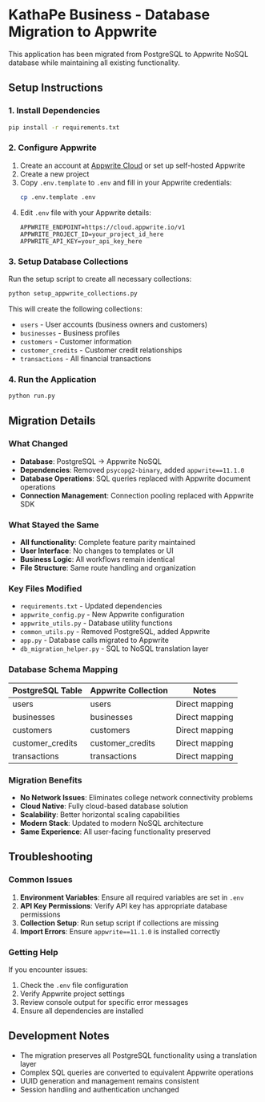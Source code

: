 # KathaPe Business - Database Migration to Appwrite

This application has been migrated from PostgreSQL to Appwrite NoSQL database while maintaining all existing functionality.

## Setup Instructions

### 1. Install Dependencies
```bash
pip install -r requirements.txt
```

### 2. Configure Appwrite
1. Create an account at [Appwrite Cloud](https://cloud.appwrite.io) or set up self-hosted Appwrite
2. Create a new project
3. Copy `.env.template` to `.env` and fill in your Appwrite credentials:
   ```bash
   cp .env.template .env
   ```
4. Edit `.env` file with your Appwrite details:
   ```env
   APPWRITE_ENDPOINT=https://cloud.appwrite.io/v1
   APPWRITE_PROJECT_ID=your_project_id_here
   APPWRITE_API_KEY=your_api_key_here
   ```

### 3. Setup Database Collections
Run the setup script to create all necessary collections:
```bash
python setup_appwrite_collections.py
```

This will create the following collections:
- `users` - User accounts (business owners and customers)
- `businesses` - Business profiles
- `customers` - Customer information
- `customer_credits` - Customer credit relationships
- `transactions` - All financial transactions

### 4. Run the Application
```bash
python run.py
```

## Migration Details

### What Changed
- **Database**: PostgreSQL → Appwrite NoSQL
- **Dependencies**: Removed `psycopg2-binary`, added `appwrite==11.1.0`
- **Database Operations**: SQL queries replaced with Appwrite document operations
- **Connection Management**: Connection pooling replaced with Appwrite SDK

### What Stayed the Same
- **All functionality**: Complete feature parity maintained
- **User Interface**: No changes to templates or UI
- **Business Logic**: All workflows remain identical
- **File Structure**: Same route handling and organization

### Key Files Modified
- `requirements.txt` - Updated dependencies
- `appwrite_config.py` - New Appwrite configuration
- `appwrite_utils.py` - Database utility functions
- `common_utils.py` - Removed PostgreSQL, added Appwrite
- `app.py` - Database calls migrated to Appwrite
- `db_migration_helper.py` - SQL to NoSQL translation layer

### Database Schema Mapping

| PostgreSQL Table | Appwrite Collection | Notes |
|------------------|-------------------|-------|
| users | users | Direct mapping |
| businesses | businesses | Direct mapping |
| customers | customers | Direct mapping |
| customer_credits | customer_credits | Direct mapping |
| transactions | transactions | Direct mapping |

### Migration Benefits
- **No Network Issues**: Eliminates college network connectivity problems
- **Cloud Native**: Fully cloud-based database solution
- **Scalability**: Better horizontal scaling capabilities
- **Modern Stack**: Updated to modern NoSQL architecture
- **Same Experience**: All user-facing functionality preserved

## Troubleshooting

### Common Issues
1. **Environment Variables**: Ensure all required variables are set in `.env`
2. **API Key Permissions**: Verify API key has appropriate database permissions
3. **Collection Setup**: Run setup script if collections are missing
4. **Import Errors**: Ensure `appwrite==11.1.0` is installed correctly

### Getting Help
If you encounter issues:
1. Check the `.env` file configuration
2. Verify Appwrite project settings
3. Review console output for specific error messages
4. Ensure all dependencies are installed

## Development Notes
- The migration preserves all PostgreSQL functionality using a translation layer
- Complex SQL queries are converted to equivalent Appwrite operations
- UUID generation and management remains consistent
- Session handling and authentication unchanged
